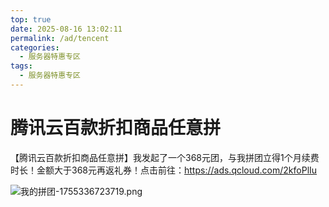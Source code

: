 ```yaml
---
top: true
date: 2025-08-16 13:02:11
permalink: /ad/tencent
categories:
  - 服务器特惠专区
tags:
  - 服务器特惠专区
---
```


# 腾讯云百款折扣商品任意拼

【腾讯云百款折扣商品任意拼】我发起了一个368元团，与我拼团立得1个月续费时长！金额大于368元再返礼券！点击前往：<https://ads.qcloud.com/2kfoPlIu>

<img src="/src/我的拼团-1755336723719.png" alt="我的拼团-1755336723719.png" />
